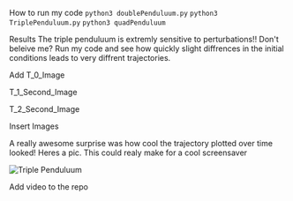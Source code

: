 How to run my code
```python3 doublePenduluum.py```
```python3 TriplePenduluum.py```
```python3 quadPenduluum```

Results
The triple penduluum is extremly sensitive to perturbations!! Don't beleive me? Run my code and see how quickly slight diffrences in the initial conditions leads to very diffrent trajectories.

Add T_0_Image

T_1_Second_Image

T_2_Second_Image

Insert Images  

A really awesome surprise was how cool the trajectory plotted over time looked! Heres a pic. This could realy make for a cool screensaver

![Triple Penduluum]( )

Add video to the repo
